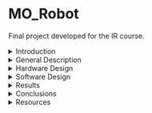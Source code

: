 # MO_Robot
Final project developed for the IR course.

<details>
  <summary>Introduction</summary>

## Ideea and Motivation:
The MO Robotics Project is inspired by the character MO from the animated series "Robotzi" by Creative Monkeys. MO is a quirky, humorous robot who works alongside his friend F.O.C.A in an experimental laboratory. In the series, MO is the more laid-back and scatterbrained of the duo, often causing trouble that F.O.C.A is left to fix. My project aims to bring MO to life by building a functional robot that captures his playful personality and clumsy charm.

This project is particularly meaningful to me as it allows me to combine my passion for robotics with nostalgic memories of a series I enjoyed watching during my childhood. By recreating MO, I hope to celebrate the creativity and humor of "Robotzi" while showcasing the potential of robotics to bring beloved characters to life.

## Functionality:
The MO Robot is designed as a faithful representation of the beloved character from the animated series Robotzi.

### The robot will feature:

- A single leg for mobility or stability.
- Two functional arms.
- LED matrix eyes capable of displaying animations.
- A mouth that can open and close.

### MO will have the ability to:

- Speak iconic lines from the series, capturing the character's humor and personality.
- Display eye animations using the LED matrix.
- Be controlled via a controller or remote, allowing for interactive operation.

### Additionally, MO will be programmed to interact with another robot, F.O.C.A.:

- Dialogue Mode: MO will engage in conversations with F.O.C.A.

</details>

<details>
  <summary>General Description</summary>
  
  - Description:
  - Block Scheme:
  TBD
</details>

<details>
  <summary>Hardware Design</summary>
  
  ## List of components:

  - 1X ESP32 WROOM
  - 1X LED Matrix
  - 4X Micro Servomotor
  - 1X Miniature Amplifier Module PAM8403
  - 1X Speaker
  - DC-DC Step Down Mini-360 Module
  - 2X LI-ION Well 18650 Battery (3.7V, 2200 mAh)
  - PCB Boards
  
  ## General Description:

  ---
  For a detailed description of every component used in this project please check [HERE]()
  
  ## Block Diagram:
  ## Electrical Diagram:
  ## Complete Circuit:
  ## Images and Videos of the physical components:
</details>

<details>
  <summary>Software Design</summary>
  TBD
</details>

<details>
  <summary>Results</summary>
  TBD
</details>

<details>
  <summary>Conclusions</summary>
  TBD
</details>

<details>
  <summary>Resources</summary>
  TBD
</details>

